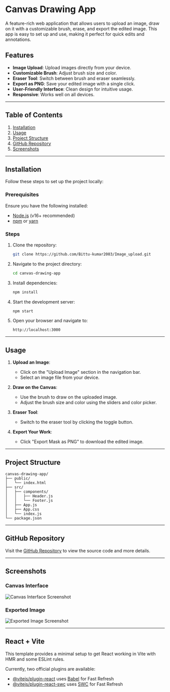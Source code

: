 # Canvas Drawing App

A feature-rich web application that allows users to upload an image, draw on it with a customizable brush, erase, and export the edited image. This app is easy to set up and use, making it perfect for quick edits and annotations.

## Features

- **Image Upload**: Upload images directly from your device.
- **Customizable Brush**: Adjust brush size and color.
- **Eraser Tool**: Switch between brush and eraser seamlessly.
- **Export as PNG**: Save your edited image with a single click.
- **User-Friendly Interface**: Clean design for intuitive usage.
- **Responsive**: Works well on all devices.

---

## Table of Contents

1. [Installation](#installation)
2. [Usage](#usage)
3. [Project Structure](#project-structure)
4. [GitHub Repository](#github-repository)
5. [Screenshots](#screenshots)

---

## Installation

Follow these steps to set up the project locally:

### Prerequisites

Ensure you have the following installed:

- [Node.js](https://nodejs.org/) (v16+ recommended)
- [npm](https://www.npmjs.com/) or [yarn](https://yarnpkg.com/)

### Steps

1. Clone the repository:

   ```bash
   git clone https://github.com/Bittu-kumar2003/Image_upload.git
   ```

2. Navigate to the project directory:

   ```bash
   cd canvas-drawing-app
   ```

3. Install dependencies:

   ```bash
   npm install
   ```

4. Start the development server:

   ```bash
   npm start
   ```

5. Open your browser and navigate to:

   ```
   http://localhost:3000
   ```

---

## Usage

1. **Upload an Image**:

   - Click on the "Upload Image" section in the navigation bar.
   - Select an image file from your device.

2. **Draw on the Canvas**:

   - Use the brush to draw on the uploaded image.
   - Adjust the brush size and color using the sliders and color picker.

3. **Eraser Tool**:

   - Switch to the eraser tool by clicking the toggle button.

4. **Export Your Work**:

   - Click "Export Mask as PNG" to download the edited image.

---

## Project Structure

```plaintext
canvas-drawing-app/
├── public/
│   └── index.html
├── src/
│   ├── components/
│   │   ├── Header.js
│   │   └── Footer.js
│   ├── App.js
│   ├── App.css
│   └── index.js
└── package.json
```

---

## GitHub Repository

Visit the [GitHub Repository](https://github.com/Bittu-kumar2003/Image_upload.git) to view the source code and more details.

---

## Screenshots

### Canvas Interface

![Canvas Interface Screenshot](./screenshots/canvas-interface.png)

### Exported Image

![Exported Image Screenshot](./screenshots/exported-image.png)

---

## React + Vite

This template provides a minimal setup to get React working in Vite with HMR and some ESLint rules.

Currently, two official plugins are available:

- [@vitejs/plugin-react](https://github.com/vitejs/vite-plugin-react/blob/main/packages/plugin-react/README.md) uses [Babel](https://babeljs.io/) for Fast Refresh
- [@vitejs/plugin-react-swc](https://github.com/vitejs/vite-plugin-react-swc) uses [SWC](https://swc.rs/) for Fast Refresh


